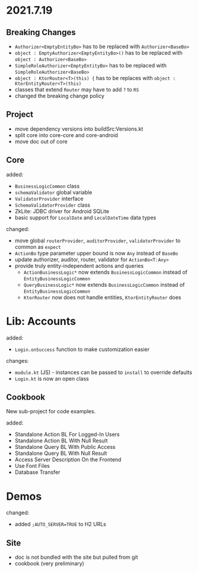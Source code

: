 # 2021.7.19

## Breaking Changes

- `Authorizer<EmptyEntityBo>` has to be replaced with `Authorizer<BaseBo>`
- `object : EmptyAuthorizer<EmptyEntityBo>()` has to be replaced with `object : Authorizer<BaseBo>`
- `SimpleRoleAuthorizer<EmptyEntityBo>` has to be replaced with `SimpleRoleAuthorizer<BaseBo>`
- `object : KtorRouter<T>(this) {` has to be replaces with `object : KtorEntityRouter<T>(this)`
- classes that extend `Router` may have to add `?` to `RS`
- changed the breaking change policy

## Project

- move dependency versions into buildSrc:Versions.kt
- split core into core-core and core-android
- move doc out of core

## Core

added:

- `BusinessLogicCommon` class
- `schemaValidator` global variable
- `ValidatorProvider` interface
- `SchemaValidatorProvider` class
- ZkLite: JDBC driver for Android SQLite
- basic support for `LocalDate` and `LocalDateTime` data types

changed:

- move global `routerProvider`, `auditorProvider`, `validatorProvider` to common as `expect`
- `ActionBo` type parameter upper bound is now `Any` instead of `BaseBo`
- update authorizer, auditor, router, validator for `ActionBo<T:Any>`
- provide truly entity-independent actions and queries
    - `ActionBusinessLogic*` now extends `BusinessLogicCommon` instead of `EntityBusinessLogicCommon`
    - `QueryBusinessLogic*` now extends `BusinessLogicCommon` instead of `EntityBusinessLogicCommon`
    - `KtorRouter` now does not handle entities, `KtorEntityRouter` does

# Lib: Accounts

added:

- `Login.onSuccess` function to make customization easier

changes:

- `module.kt` (JS) - instances can be passed to `install` to override defaults
- `Login.kt` is now an open class

## Cookbook

New sub-project for code examples.

added:

- Standalone Action BL For Logged-In Users 
- Standalone Action BL With Null Result
- Standalone Query BL With Public Access
- Standalone Query BL With Null Result
- Access Server Description On the Frontend
- Use Font Files
- Database Transfer

# Demos

changed:

- added `;AUTO_SERVER=TRUE` to H2 URLs

## Site

- doc is not bundled with the site but pulled from git
- cookbook (very preliminary)